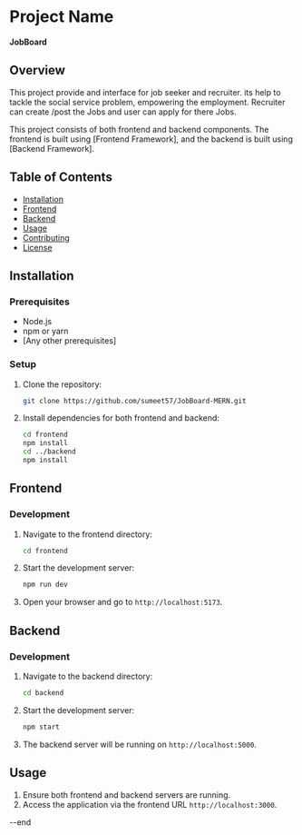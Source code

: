 # Project Name

**JobBoard**

## Overview

This project provide and interface for job seeker and recruiter. its help to tackle the social service problem, empowering the employment. Recruiter can create /post the Jobs and user can apply for there Jobs.

This project consists of both frontend and backend components. The frontend is built using [Frontend Framework], and the backend is built using [Backend Framework].

## Table of Contents

- [Installation](#installation)
- [Frontend](#frontend)
- [Backend](#backend)
- [Usage](#usage)
- [Contributing](#contributing)
- [License](#license)

## Installation

### Prerequisites

- Node.js
- npm or yarn
- [Any other prerequisites]

### Setup

1. Clone the repository:

   ```sh
   git clone https://github.com/sumeet57/JobBoard-MERN.git
   ```

2. Install dependencies for both frontend and backend:
   ```sh
   cd frontend
   npm install
   cd ../backend
   npm install
   ```

## Frontend

### Development

1. Navigate to the frontend directory:

   ```sh
   cd frontend
   ```

2. Start the development server:

   ```sh
   npm run dev
   ```

3. Open your browser and go to `http://localhost:5173`.

## Backend

### Development

1. Navigate to the backend directory:

   ```sh
   cd backend
   ```

2. Start the development server:

   ```sh
   npm start
   ```

3. The backend server will be running on `http://localhost:5000`.

## Usage

1. Ensure both frontend and backend servers are running.
2. Access the application via the frontend URL `http://localhost:3000`.

--end
